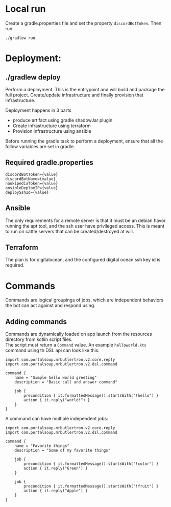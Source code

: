 # Local run

Create a gradle.properties file and set the property `discordBotToken`.  Then run:

    ./gradlew run
    
    
# Deployment:

## ./gradlew deploy
Perform a deployment.  This is the entrypoint and will build and package the full project.  Create/update infrastructure
and finally provision that infrastructure.


Deployment happens in 3 parts

* produce artifact using gradle shadowJar plugin
* Create infrastructure using terraform
* Provision infrastructure using ansible

Before running the gradle task to perform a deployment, ensure that all the follow variables are set in gradle.

## Required gradle.properties

    discordBotToken={value}
    discordBotName={value}
    nookipediaToken={value}
    ansibleDeployIP={value}
    deploySshId={value}

## Ansible
The only requirements for a remote server is that it must be an debian flavor running the apt tool, and the ssh user 
have privileged access.  This is meant to run on cattle servers that can be created/destroyed at will.
    
## Terraform

The plan is for digitalocean, and the configured digital ocean ssh key id is required.

# Commands

Commands are logical groupings of jobs, which are independent behaviors the bot can act against and respond using.


## Adding commands

Commands are dynamically loaded on app launch from the resources directory from kotlin script files.  
The script must return a `Command` value.  An example `helloworld.kts` command using th DSL api can look like this:

    import com.portalsoup.mrbutlertron.v2.core.reply
    import com.portalsoup.mrbutlertron.v2.dsl.command

    command {
        name = "Simple hello world greeting"
        description = "Basic call and answer command"

        job {
            precondition { it.formattedMessage().startsWith("!hello") }
            action { it.reply("world!") }
        }
    }

A command can have multiple independent jobs:

    import com.portalsoup.mrbutlertron.v2.core.reply
    import com.portalsoup.mrbutlertron.v2.dsl.command

    command {
        name = "Favorite things"
        description = "Some of my favorite things"

        job {
            precondition { it.formattedMessage().startsWith("!color") }
            action { it.reply("Green") }
        }

        job {
            precondition { it.formattedMessage().startsWith("!fruit") }
            action { it.reply("Apple") }
        }
    }